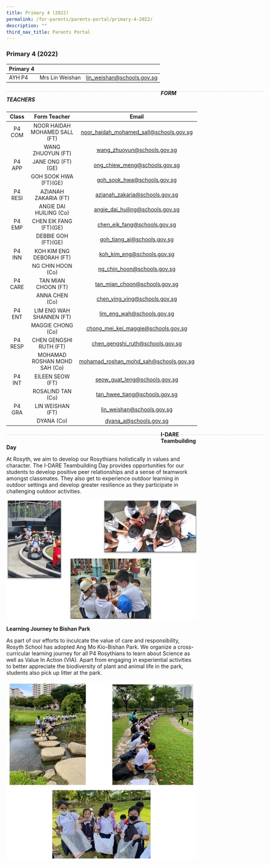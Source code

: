 ```yaml
---
title: Primary 4 (2022)
permalink: /for-parents/parents-portal/primary-4-2022/
description: ""
third_nav_title: Parents Portal
---
```

### Primary 4 (2022)

| Primary 4 |  | |
| -------- | -------- | -------- |
| AYH P4 | Mrs Lin Weishan | lin_weishan@schools.gov.sg |

<div style="line-height: 19.6px; width: 408px; float: left;"><div style="margin-top: 8px; margin-bottom: 8px; line-height: 19.6px; width: 680px; border-bottom: 1px dashed rgb(204, 204, 204); height: 1px; clear: both;"></div></div>

##### FORM TEACHERS

| Class | Form Teacher | Email |
|:---:|:---:|:---:|
| P4 COM  | NOOR HAIDAH MOHAMED SALL (FT) | noor_haidah_mohamed_sall@schools.gov.sg |
|   | WANG ZHUOYUN (FT) | wang_zhuoyun@schools.gov.sg |
| P4 APP | JANE ONG (FT)(GE) | ong_chiew_meng@schools.gov.sg |
|   | GOH SOOK HWA (FT)(GE) | goh_sook_hwa@schools.gov.sg |
| P4 RESI | AZIANAH ZAKARIA (FT) | azianah_zakaria@schools.gov.sg |
|   | ANGIE DAI HUILING (Co) | angie_dai_huiling@schools.gov.sg |
| P4 EMP | CHEN EIK FANG (FT)(GE) | chen_eik_fang@schools.gov.sg |
|   | DEBBIE GOH (FT)(GE) | goh_tiang_ai@schools.gov.sg |
| P4 INN | KOH KIM ENG DEBORAH (FT) | koh_kim_eng@schools.gov.sg |
|   | NG CHIN HOON (Co)  | ng_chin_hoon@schools.gov.sg  |
| P4 CARE | TAN MIAN CHOON (FT) | tan_mian_choon@schools.gov.sg |
|   | ANNA CHEN (Co)  | chen_ying_ying@schools.gov.sg |
| P4 ENT | LIM ENG WAH SHANNEN (FT) | lim_eng_wah@schools.gov.sg |
|   | MAGGIE CHONG (Co) | chong_mei_kei_maggie@schools.gov.sg |
| P4 RESP |  CHEN GENGSHI RUTH (FT) | chen_gengshi_ruth@schools.gov.sg |
|   |  MOHAMAD ROSHAN MOHD SAH (Co)	 | mohamad_roshan_mohd_sah@schools.gov.sg |
| P4 INT | EILEEN SEOW (FT) | seow_guat_leng@schools.gov.sg |
|   | ROSALIND TAN (Co) | tan_hwee_tiang@schools.gov.sg |
| P4 GRA   |  LIN WEISHAN (FT) | lin_weishan@schools.gov.sg |
|   |  DYANA (Co)  | dyana_a@schools.gov.sg |

<div style="line-height: 19.6px; width: 408px; float: left;"><div style="margin-top: 8px; margin-bottom: 8px; line-height: 19.6px; width: 680px; border-bottom: 1px dashed rgb(204, 204, 204); height: 1px; clear: both;"></div></div>

**I-DARE Teambuilding Day**

At Rosyth, we aim to develop our Rosythians holistically in values and character. The I-DARE Teambuilding Day provides opportunities for our students to develop positive peer relationships and a sense of teamwork amongst classmates. They also get to experience outdoor learning in outdoor settings and develop greater resilience as they participate in challenging outdoor activities.

![](/images/P4_1.jpg)

**Learning Journey to Bishan Park**

As part of our efforts to inculcate the value of care and responsibility, Rosyth School has adopted Ang Mo Kio-Bishan Park. We organize a cross-curricular learning journey for all P4 Rosythians to learn about Science as well as Value In Action (VIA). Apart from engaging in experiential activities to better appreciate the biodiversity of plant and animal life in the park, students also pick up litter at the park.

![](/images/P4_2.jpg)